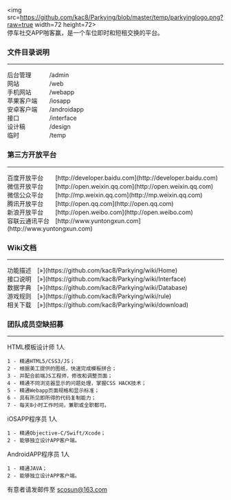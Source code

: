 <img src=https://github.com/kac8/Parkying/blob/master/temp/parkyinglogo.png?raw=true width=72 height=72><br/>
停车社交APP啪客赢，是一个车位即时和短租交换的平台。

### 文件目录说明
<hr/>
后台管理　　　/admin<br/>
网站　　　　　/web<br/>
手机网站　　　/webapp<br/>
苹果客户端　　/iosapp<br/>
安卓客户端　　/androidapp<br/>
接口　　　　　/interface<br/>
设计稿　　　　/design<br/>
临时　　　　　/temp<br/>

### 第三方开放平台
<hr/>
百度开放平台　　[http://developer.baidu.com](http://developer.baidu.com)<br/>
微信开放平台　　[http://open.weixin.qq.com](http://open.weixin.qq.com)<br/>
微信公众平台　　[http://mp.weixin.qq.com](http://mp.weixin.qq.com)<br/>
腾讯开放平台　　[http://open.qq.com](http://open.qq.com)<br/>
新浪开放平台　　[http://open.weibo.com](http://open.weibo.com)<br/>
容联云通讯平台　[http://www.yuntongxun.com](http://www.yuntongxun.com)<br/>

### Wiki文档
<hr/>
功能描述　[»](https://github.com/kac8/Parkying/wiki/Home)<br/>
接口说明　[»](https://github.com/kac8/Parkying/wiki/Interface)<br/>
数据字典　[»](https://github.com/kac8/Parkying/wiki/Database)<br/>
游戏规则　[»](https://github.com/kac8/Parkying/wiki/rule)<br/>
相关下载　[»](https://github.com/kac8/Parkying/wiki/download)<br/>


### 团队成员空缺招募
<hr/>

HTML模板设计师 1人

    1 - 精通HTML5/CSS3/JS；
    2 - 根据美工提供的图纸，快速完成模板拼合；
    3 - 并配合前端JS工程师，修改和调整页面；
    4 - 精通不同浏览器显示的问题处理，掌握CSS HACK技术；
    5 - 精通Webapp页面规格和显示标准；
    6 - 具有所见即所得的代码复制能力；
    7 - 每天8小时工作时间，兼职或全职都可。

iOSAPP程序员 1人

    1 - 精通Objective-C/Swift/Xcode；
    2 - 能够独立设计APP客户端。

AndroidAPP程序员 1人

    1 - 精通JAVA；
    2 - 能够独立设计APP客户端。

有意者请发邮件至 [scosun@163.com](mailto:scosun@163.com) 